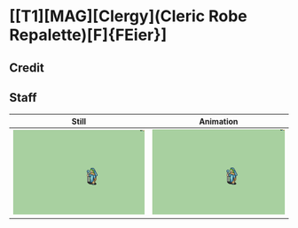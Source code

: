 # [\[T1\]\[MAG\]\[Clergy\]\(Cleric Robe Repalette\)\[F\]{FEier}]

## Credit


	
## Staff

| Still | Animation |
| :---: | :-------: |
| ![Staff still](./Staff_000.png) | ![Staff animation](./Staff.gif) |

